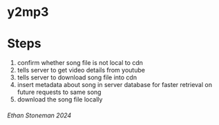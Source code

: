 # y2mp3

# Steps
1.    confirm whether song file is not local to cdn
2.    tells server to get video details from youtube
3.    tells server to download song file into cdn
4.    insert metadata about song in server database for faster retrieval on future requests to same song
5.    download the song file locally

###### Ethan Stoneman 2024
